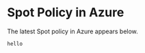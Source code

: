 # Spot Policy in Azure

The latest Spot policy in Azure appears below.

<html>
<script>
        fetch('https://spotinst-public.s3.amazonaws.com/assets/azure/custom_role_file.json')
            .then(res => res.json())
            .then(res => {
                document.querySelector('#hello').textContent = JSON.stringify({permissions: res.properties.permissions}, null, 2)
            })
</script>
<body>
<pre v-pre data-lang="json">
<code id="hello" class="lang-json">hello</code>
</pre>
</body>
</html>
